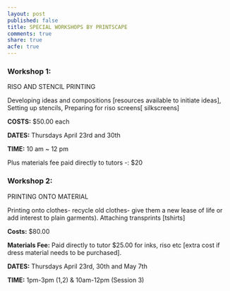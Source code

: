 ```yaml
---
layout: post
published: false
title: SPECIAL WORKSHOPS BY PRINTSCAPE
comments: true
share: true
acfe: true
---
```


### Workshop 1: 
RISO AND STENCIL PRINTING

Developing ideas and compositions [resources available to initiate
ideas], Setting up stencils, Preparing for riso screens[ silkscreens]

**COSTS:** $50.00 each

**DATES:** Thursdays April 23rd and 30th

**TIME:** 10 am ~ 12 pm

Plus materials fee paid directly to tutors -: $20

### Workshop 2:
PRINTING ONTO MATERIAL

Printing onto clothes- recycle old clothes- give them a new lease of
life or add interest to plain garments). Attaching transprints [tshirts]

**Costs:** $80.00

**Materials Fee:** Paid directly to tutor $25.00 for inks, riso etc [extra cost if dress material needs to be purchased].

**DATES:** Thursdays April 23rd, 30th and May 7th

**TIME:** 1pm-3pm (1,2) & 10am-12pm (Session 3)